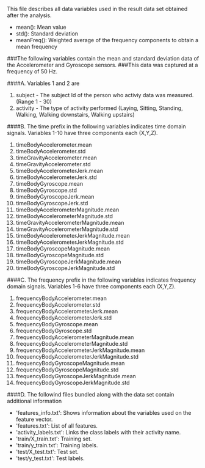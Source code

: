 
This file describes all data variables used in the result data set obtained after the analysis.
* mean(): Mean value
* std(): Standard deviation
* meanFreq(): Weighted average of the frequency components to obtain a mean frequency

###The following variables contain the mean and standard deviation data of the Accelerometer and Gyroscope sensors.
###This data was captured at a frequency of 50 Hz. 

####A. Variables 1 and 2 are
1. subject - The subject Id of the person who activiy data was measured. (Range 1 - 30)
2. activity - The type of activity performed (Laying, Sitting, Standing, Walking, Walking downstairs, Walking upstairs)

####B. The time prefix in the following variables indicates time domain signals. Variables 1-10 have three components each (X,Y,Z). 
1. timeBodyAccelerometer.mean
2. timeBodyAccelerometer.std
3. timeGravityAccelerometer.mean
4. timeGravityAccelerometer.std
5. timeBodyAccelerometerJerk.mean
6. timeBodyAccelerometerJerk.std
7. timeBodyGyroscope.mean
8. timeBodyGyroscope.std
9. timeBodyGyroscopeJerk.mean
10. timeBodyGyroscopeJerk.std
11. timeBodyAccelerometerMagnitude.mean
12. timeBodyAccelerometerMagnitude.std
13. timeGravityAccelerometerMagnitude.mean
14. timeGravityAccelerometerMagnitude.std
15. timeBodyAccelerometerJerkMagnitude.mean
16. timeBodyAccelerometerJerkMagnitude.std
17. timeBodyGyroscopeMagnitude.mean
18. timeBodyGyroscopeMagnitude.std
19. timeBodyGyroscopeJerkMagnitude.mean
20. timeBodyGyroscopeJerkMagnitude.std

####C. The frequency prefix in the following variables indicates frequency domain signals. Variables 1-6 have three components each (X,Y,Z). 

1. frequencyBodyAccelerometer.mean
2. frequencyBodyAccelerometer.std
3. frequencyBodyAccelerometerJerk.mean
4. frequencyBodyAccelerometerJerk.std
5. frequencyBodyGyroscope.mean
6. frequencyBodyGyroscope.std
7. frequencyBodyAccelerometerMagnitude.mean
8. frequencyBodyAccelerometerMagnitude.std
9. frequencyBodyAccelerometerJerkMagnitude.mean
10. frequencyBodyAccelerometerJerkMagnitude.std
11. frequencyBodyGyroscopeMagnitude.mean
12. frequencyBodyGyroscopeMagnitude.std
13. frequencyBodyGyroscopeJerkMagnitude.mean
14. frequencyBodyGyroscopeJerkMagnitude.std

####D. The followind files bundled along with the data set contain additional information
* 'features_info.txt': Shows information about the variables used on the feature vector.
* 'features.txt': List of all features.
* 'activity_labels.txt': Links the class labels with their activity name.
* 'train/X_train.txt': Training set.
* 'train/y_train.txt': Training labels.
* 'test/X_test.txt': Test set.
* 'test/y_test.txt': Test labels.
